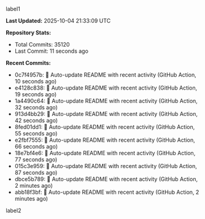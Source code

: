 
label1 
<!-- ACTIVITY_START -->
**Last Updated:** 2025-10-04 21:33:09 UTC

**Repository Stats:**
- Total Commits: 35120
- Last Commit: 11 seconds ago

**Recent Commits:**
- 0c7f4957b: 🤖 Auto-update README with recent activity (GitHub Action, 10 seconds ago)
- e4128c838: 🤖 Auto-update README with recent activity (GitHub Action, 19 seconds ago)
- 1a4490c64: 🤖 Auto-update README with recent activity (GitHub Action, 32 seconds ago)
- 913d4bb29: 🤖 Auto-update README with recent activity (GitHub Action, 42 seconds ago)
- 8fed01dd1: 🤖 Auto-update README with recent activity (GitHub Action, 55 seconds ago)
- e2fbf7555: 🤖 Auto-update README with recent activity (GitHub Action, 66 seconds ago)
- 18e7bf4e6: 🤖 Auto-update README with recent activity (GitHub Action, 77 seconds ago)
- 015c3e959: 🤖 Auto-update README with recent activity (GitHub Action, 87 seconds ago)
- dbce5b789: 🤖 Auto-update README with recent activity (GitHub Action, 2 minutes ago)
- abb18f3bf: 🤖 Auto-update README with recent activity (GitHub Action, 2 minutes ago)
<!-- ACTIVITY_END -->

label2
